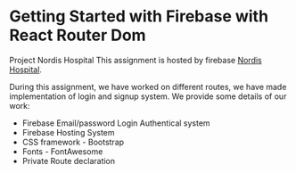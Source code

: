 # Getting Started with Firebase with React Router Dom

Project Nordis Hospital
This assignment is hosted by firebase [Nordis Hospital](https://login-form-f5cdf.web.app/).

During this assignment, we have worked on different routes, we have made implementation of login and signup system.
We provide some details of our work:

* Firebase Email/password Login Authentical system
* Firebase Hosting System
* CSS framework - Bootstrap
* Fonts - FontAwesome
* Private Route declaration